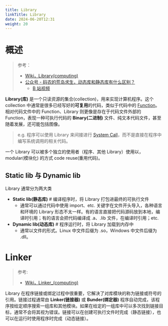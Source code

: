 ```yaml
---
title: Library
linkTitle: Library
date: 2024-06-20T12:31
weight: 20
---
```


# 概述

> 参考：
>
> - [Wiki，Library(computing)](https://en.wikipedia.org/wiki/Library_(computing))
> - [公众号 - 码农的荒岛求生，动态库和静态库有什么区别？](https://mp.weixin.qq.com/s/9pavORd5qjqEaKN7G_NBmw)
>   - [B 站视频](https://www.bilibili.com/video/BV1fb421q7gc)

**Library(库)** 是一个只读资源的集合(collection)，用来实现计算机程序。这个 collection 中通常是很多已经写好的**可复用**的代码，类似于代码中的 [Function](/docs/2.编程/计算机科学/Function/Function.md)。相对代码文件中的 Function、Library 则更像是存在于代码文件外部的 Function，表现一种可执行代码的 **Binary(二进制)** 文件、纯文本代码文件，甚至随着发展，还可能包括图像。

> e.g. 程序可以使用 Library 来间接进行 [System Call](/docs/1.操作系统/Kernel/System%20Call/System%20Call.md)，而不是直接在程序中编写系统调用的相关代码。

一个 Library 可以被多个独立的使用者（程序、其他 Library）使用以，modular(模块化) 的方式 code reuse(重用代码)。

## Static lib 与 Dynamic lib

Library 通常分为两大类

- **Static lib(静态库)** # 编译程序时，将 Library 打包进最终的可执行文件
  - 通常可以通过代码中使用 import、etc. 关键字在文件开头导入，各种语言和环境的 Library 形态不太一样。有的语言直接把代码源码放到本地，编译时引用；有的语言会把代码编译成 .a、.lib 文件，在编译时引用；etc.
- **Dynamic lib(动态库)** # 程序运行时，将 Library 加载到内存中
  - 通常以文件的形式。Linux 中文件后缀为 .so，Windows 中文件后缀为 .dll。

# Linker

> 参考:
>
> - [Wiki，Linker_(computing)](https://en.wikipedia.org/wiki/Linker_(computing))

Library 在程序链接或绑定过程中很重要，它解决了对库模块的称为链接或符号的引用。链接过程通常由 **Linker(链接器)** 或 **Bunder(绑定器)** 程序自动完成，该程序按给定顺序搜索一组库和其他模块。如果在给定的一组库中可以多次找到链接目标，通常不会将其视为错误。链接可以在创建可执行文件时完成（静态链接），也可以在运行时使用程序时完成（动态链接）。
